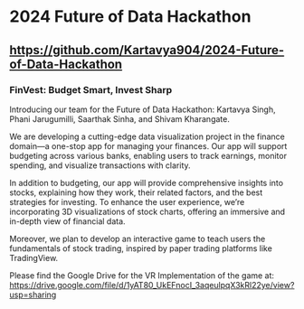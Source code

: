 ﻿# 2024 Future of Data Hackathon
## https://github.com/Kartavya904/2024-Future-of-Data-Hackathon

### FinVest: Budget Smart, Invest Sharp

Introducing our team for the Future of Data Hackathon: Kartavya Singh, Phani Jarugumilli, Saarthak Sinha, and Shivam Kharangate.

We are developing a cutting-edge data visualization project in the finance domain—a one-stop app for managing your finances. Our app will support budgeting across various banks, enabling users to track earnings, monitor spending, and visualize transactions with clarity.

In addition to budgeting, our app will provide comprehensive insights into stocks, explaining how they work, their related factors, and the best strategies for investing. To enhance the user experience, we’re incorporating 3D visualizations of stock charts, offering an immersive and in-depth view of financial data.

Moreover, we plan to develop an interactive game to teach users the fundamentals of stock trading, inspired by paper trading platforms like TradingView.

Please find the Google Drive for the VR Implementation of the game at: https://drive.google.com/file/d/1yAT80_UkEFnocI_3aqeulpqX3kRl22ye/view?usp=sharing
